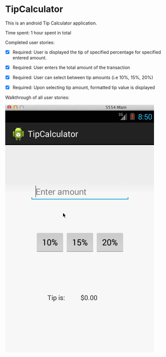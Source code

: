 TipCalculator
=============

This is an android Tip Calculator application.


Time spent: 1 hour spent in total


Completed user stories:
 * [x] Required: User is displayed the tip of specified percentage for specified entered amount.
 * [x] Required: User enters the total amount of the transaction
 * [x] Required: User can select between tip amounts (i.e 10%, 15%, 20%)
 * [x] Required: Upon selecting tip amount, formatted tip value is displayed

 
Walkthrough of all user stories:

![Video Walkthrough](tip.gif)
